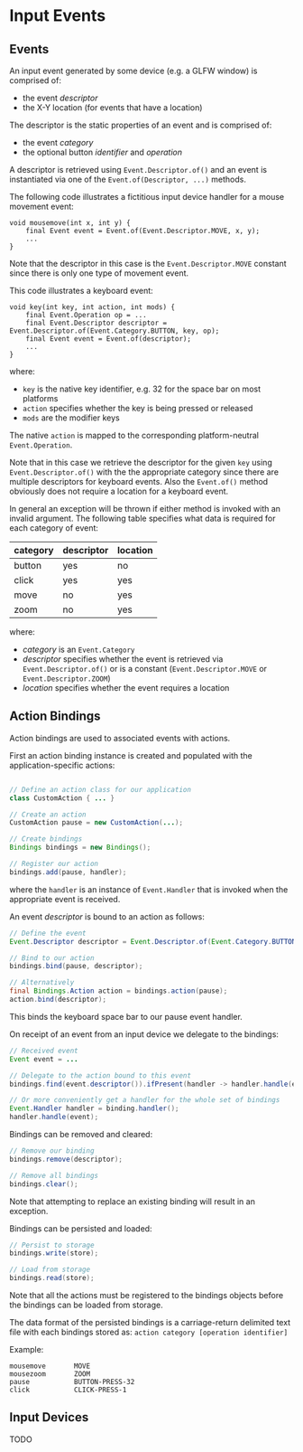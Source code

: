 # Input Events

## Events

An input event generated by some device (e.g. a GLFW window) is comprised of:
* the event _descriptor_
* the X-Y location (for events that have a location)

The descriptor is the static properties of an event and is comprised of:
* the event _category_
* the optional button _identifier_ and _operation_

A descriptor is retrieved using `Event.Descriptor.of()` and an event is instantiated via one of the `Event.of(Descriptor, ...)` methods.

The following code illustrates a fictitious input device handler for a mouse movement event:

```
void mousemove(int x, int y) {
	final Event event = Event.of(Event.Descriptor.MOVE, x, y);
	...
}
```

Note that the descriptor in this case is the `Event.Descriptor.MOVE` constant since there is only one type of movement event.

This code illustrates a keyboard event:

```
void key(int key, int action, int mods) {
	final Event.Operation op = ...
	final Event.Descriptor descriptor = Event.Descriptor.of(Event.Category.BUTTON, key, op);
	final Event event = Event.of(descriptor);
	...
}
```

where:
* `key` is the native key identifier, e.g. 32 for the space bar on most platforms
* `action` specifies whether the key is being pressed or released
* `mods` are the modifier keys
	
The native `action` is mapped to the corresponding platform-neutral `Event.Operation`.

Note that in this case we retrieve the descriptor for the given `key` using `Event.Descriptor.of()` with the the appropriate category since there are multiple descriptors for keyboard events. Also the `Event.of()` method obviously does not require a location for a keyboard event.

In general an exception will be thrown if either method is invoked with an invalid argument. The following table specifies what data is required for each category of event:

| category | descriptor | location |
| -------- | ---------- | -------- |
| button   | yes        | no       |
| click    | yes        | yes      |
| move     | no			| yes      |
| zoom     | no			| yes      |

where:
* _category_ is an `Event.Category`
* _descriptor_ specifies whether the event is retrieved via `Event.Descriptor.of()` or is a constant (`Event.Descriptor.MOVE` or `Event.Descriptor.ZOOM`)
* _location_ specifies whether the event requires a location

## Action Bindings

Action bindings are used to associated events with actions.

First an action binding instance is created and populated with the application-specific actions:

```java

// Define an action class for our application
class CustomAction { ... }

// Create an action
CustomAction pause = new CustomAction(...);

// Create bindings
Bindings bindings = new Bindings();

// Register our action
bindings.add(pause, handler);
```

where the `handler` is an instance of `Event.Handler` that is invoked when the appropriate event is received.

An event _descriptor_ is bound to an action as follows:

```java
// Define the event
Event.Descriptor descriptor = Event.Descriptor.of(Event.Category.BUTTON, 32, Event.Operation.PRESS);

// Bind to our action
bindings.bind(pause, descriptor);

// Alternatively
final Bindings.Action action = bindings.action(pause);
action.bind(descriptor);
```

This binds the keyboard space bar to our pause event handler.

On receipt of an event from an input device we delegate to the bindings:

```java
// Received event
Event event = ...

// Delegate to the action bound to this event
bindings.find(event.descriptor()).ifPresent(handler -> handler.handle(event));

// Or more conveniently get a handler for the whole set of bindings
Event.Handler handler = binding.handler();
handler.handle(event);
```

Bindings can be removed and cleared:

```java
// Remove our binding
bindings.remove(descriptor);

// Remove all bindings
bindings.clear();
```

Note that attempting to replace an existing binding will result in an exception.

Bindings can be persisted and loaded:

```java
// Persist to storage
bindings.write(store);

// Load from storage
bindings.read(store);
```

Note that all the actions must be registered to the bindings objects before the bindings can be loaded from storage.

The data format of the persisted bindings is a carriage-return delimited text file with each bindings stored as: `action category [operation identifier]`

Example:

```
mousemove		MOVE 
mousezoom		ZOOM
pause			BUTTON-PRESS-32
click			CLICK-PRESS-1
```

## Input Devices

TODO




